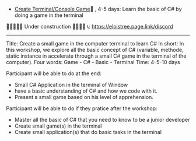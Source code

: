 
  - [Create Terminal/Console Game](HelloCSharp/ConsoleGame/index.md)🚷 , 4-5 days: Learn the basic of C# by doing a game in the terminal


🚧🚧🚧🚧🚧  Under construction 🚧🚧🚧🚧
📞: https://eloistree.page.link/discord

---------------------------------------

Title: Create a small game in the computer terminal to learn C# 
In short: In this workshop, we explore all the basic concept of C# (variable, methode, static instance in accelerate through a small C# game in the terminal of the computer).
Four words: Game - C# - Basic - Terminal 
Time: 4-5-10 days 

Participant will be able to do at the end:
- Small C# Application in the terminal of Window
- have a basic understanding of C# and how we code with it.
- Present a small game based on his level of apprehension.

Participant will be able to do if they pratice after the workshop:
- Master all the basic of C# that you need to know to be a junior developer
- Create small game(s) in the terminal 
- Create small application(s) that do basic tasks in the terminal